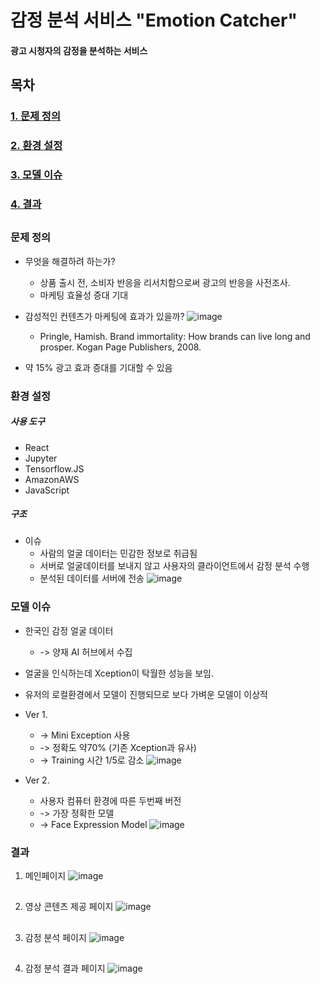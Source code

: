 # 감정 분석 서비스 "Emotion Catcher"

#### 광고 시청자의 감정을 분석하는 서비스

##

## 목차
### [1. 문제 정의](#문제-정의)
### [2. 환경 설정](#환경-설정)
### [3. 모델 이슈](#모델-이슈)
### [4. 결과](#결과)
####
####
####
####
####
####
####
####
####
####
####
####
####
####
####
##

### 문제 정의 
- 무엇을 해결하려 하는가?
   - 상품 출시 전, 소비자 반응을 리서치함으로써 광고의 반응을 사전조사.
   - 마케팅 효율성 증대 기대
 
- 감성적인 컨텐츠가 마케팅에 효과가 있을까?
![image](https://user-images.githubusercontent.com/19571027/160348486-3a29dd8c-e68a-4dec-8875-d7810ea6ce8a.png)
    - Pringle, Hamish. Brand immortality: How brands can live long and prosper. Kogan Page Publishers, 2008.
- 약 15% 광고 효과 증대를 기대할 수 있음

### 환경 설정

##### 사용 도구
- React
- Jupyter
- Tensorflow.JS
- AmazonAWS
- JavaScript

##### 구조
- 이슈
    - 사람의 얼굴 데이터는 민감한 정보로 취급됨
    - 서버로 얼굴데이터를 보내지 않고 사용자의 클라이언트에서 감정 분석 수행
    - 분석된 데이터를 서버에 전송
 ![image](https://user-images.githubusercontent.com/19571027/160350661-54d4d00e-18bb-48f4-a5bc-73f4212452d0.png)

### 모델 이슈
- 한국인 감정 얼굴 데이터
   - -> 양재 AI 허브에서 수집
- 얼굴을 인식하는데 Xception이 탁월한 성능을 보임.
- 유저의 로컬환경에서 모델이 진행되므로 보다 가벼운 모델이 이상적
- Ver 1.
   - -> Mini Exception 사용
   - -> 정확도 약70% (기존 Xception과 유사) 
   - -> Training 시간 1/5로 감소
![image](https://user-images.githubusercontent.com/19571027/160360813-d05acb99-5a78-43e4-896f-8c61c39fffc5.png)

- Ver 2.
   - 사용자 컴퓨터 환경에 따른 두번째 버전
   - -> 가장 정확한 모델
   - -> Face Expression Model
![image](https://user-images.githubusercontent.com/19571027/160361674-1dc9c284-fe02-40cd-98b7-55eb6f80d77f.png)

### 결과

1. 메인페이지
 ![image](https://user-images.githubusercontent.com/19571027/160361948-611c1ace-6847-4957-a90a-c16a2374a764.png)
##
2. 영상 콘텐츠 제공 페이지 
![image](https://user-images.githubusercontent.com/19571027/160362030-becb3f66-6562-45e0-b9de-9cc8a7d283f3.png)
##
3. 감정 분석 페이지
![image](https://user-images.githubusercontent.com/19571027/160362087-4fede351-1dbe-41cb-b3dd-ceaae2353614.png)
##
4. 감정 분석 결과 페이지
![image](https://user-images.githubusercontent.com/19571027/160362481-ae781ff5-ae58-4df3-93d9-85b3ac1626d6.png)





